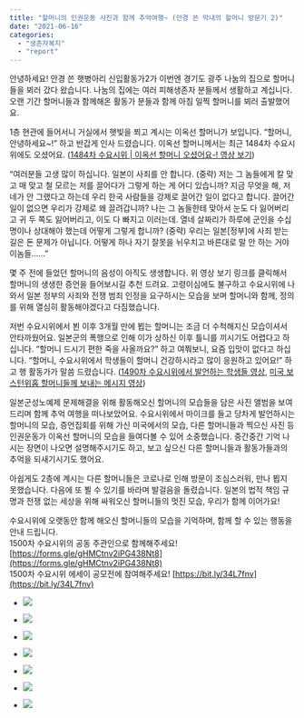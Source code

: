 ```yaml
---
title: "할머니의 인권운동 사진과 함께 추억여행~ (안경 쓴 막내의 할머니 방문기 2)"
date: "2021-06-16"
categories: 
  - "생존자복지"
  - "report"
---
```


안녕하세요! 안경 쓴 햇병아리 신입활동가2가 이번엔 경기도 광주 나눔의 집으로 할머니들을 뵈러 갔다 왔습니다. 나눔의 집에는 여러 피해생존자 분들께서 생활하고 계십니다. 오랜 기간 할머니들과 함께해온 활동가 분들과 함께 아침 일찍 할머니를 뵈러 출발했어요.

1층 현관에 들어서니 거실에서 햇빛을 쬐고 계시는 이옥선 할머니가 보입니다. “할머니, 안녕하세요~!” 하고 반갑게 인사 드렸습니다. 이옥선 할머니께서는 최근 1484차 수요시위에도 오셨어요. ([1484차 수요시위 | 이옥선 할머니 오셨어요-! 영상 보기](https://youtu.be/T4_OEdTVyCQ))

“여러분들 고생 많이 하십니다. 일본이 사죄를 안 합니다. (중략) 저는 그 놈들에게 칼 맞고 매 맞고 철 모르는 저를 끌어다가 그렇게 하는 게 어디 있습니까? 지금 무엇을 해, 저네가 안 그랬다고 하는데 우리 한국 사람들을 강제로 끌어간 일이 없다고 합니다. 끌어간 일이 없으면 우리가 강제로 왜 끌려갑니까? 나는 그 놈들한테 맞아서 눈도 다 잃어버리고 귀 두 쪽도 잃어버리고, 이도 다 빠지고 이러는데. 열네 살짜리가 하루에 군인을 수십 명이나 상대해야 했는데 어떻게 그렇게 합니까? (중략) 우리는 일본\[정부\]에 사죄 받는 길은 돈 문제가 아닙니다. 어떻게 하나 자기 잘못을 뉘우치고 바른대로 말 안 하는 거야 이놈들……”

몇 주 전에 들었던 할머니의 음성이 아직도 생생합니다. 위 영상 보기 링크를 클릭해서 할머니의 생생한 증언을 들어보시길 추천 드려요. 고령이심에도 불구하고 수요시위에 나와서 일본 정부의 사죄와 전쟁 범죄 인정을 요구하시는 모습을 보며 할머니와 함께, 정의를 위해 열심히 활동해야겠다고 다짐했습니다.

저번 수요시위에서 뵌 이후 3개월 만에 뵙는 할머니는 조금 더 수척해지신 모습이셔서 안타까웠어요. 일본군의 폭행으로 인해 이가 상하신 이후 틀니를 끼시기도 어렵다고 하십니다. “할머니 드시기 편한 죽을 사올까요?” 하고 여쭤보니, 요즘 입맛이 없다고 하십니다. “할머니, 수요시위에서 학생들이 할머니 건강하시라고 많이 응원하고 있어요!” 하고 행 활동가가 말씀 드렸습니다. ([1490차 수요시위에서 발언하는 학생들 영상](https://youtu.be/PjJlmvdPGqA), [미국 보스턴위홉 할머니들께 보내는 메시지 영상](https://youtu.be/4ngevY18CLw))

일본군성노예제 문제해결을 위해 활동해오신 할머니의 모습들을 담은 사진 앨범을 보여드리며 함께 추억 여행을 떠나보았어요. 수요시위에서 마이크를 들고 당차게 발언하시는 할머니의 모습, 증언집회를 위해 가신 미국에서의 모습, 다른 할머니들과 찍으신 사진 등 인권운동가 이옥선 할머니의 모습을 들여다볼 수 있어 소중했습니다. 중간중간 기억 나시는 장면이 나오면 설명해주시기도 하고, 보고 싶으신 다른 할머니들과 활동가들과의 추억을 되새기시기도 했어요.

아쉽게도 2층에 계시는 다른 할머니들은 코로나로 인해 방문이 조심스러워, 만나 뵙지 못했습니다. 다음에 또 뵐 수 있기를 바라며 발걸음을 돌렸습니다. 일본의 법적 책임 규명과 전쟁 없는 세상을 위해 싸워오신 할머니들의 멋진 모습, 우리가 함께 이어가요!

수요시위에 오랫동안 함께 해오신 할머니들의 모습을 기억하며, 함께 할 수 있는 행동을 안내 드립니다.  
1500차 수요시위의 공동 주관인으로 함께해주세요! [https://forms.gle/gHMCtnv2iPG438Nt8](https://forms.gle/gHMCtnv2iPG438Nt8)  
1500차 수요시위 에세이 공모전에 참여해주세요! [https://bit.ly/34L7fnv](https://bit.ly/34L7fnv)

- ![](https://r2.womenandwar.net/2021/06/20210611_112552-1024x957.jpg)
    
- ![](https://r2.womenandwar.net/2021/06/20210611_113101-1024x914.jpg)
    
- ![](https://r2.womenandwar.net/2021/06/사본-20210611_112857-1024x905.jpg)
    
- ![](https://r2.womenandwar.net/2021/06/20210611_113446-768x1024.jpg)
    
- ![](https://r2.womenandwar.net/2021/06/20210611_115620-768x1024.jpg)
    
- ![](https://r2.womenandwar.net/2021/06/20210611_115625-768x1024.jpg)
    
- ![](https://r2.womenandwar.net/2021/06/20210611_115630-1-1024x768.jpg)
